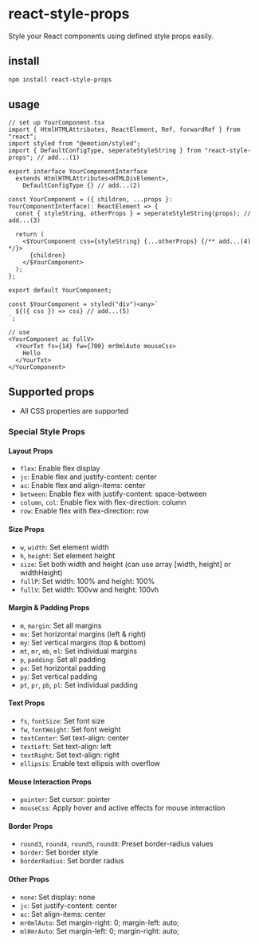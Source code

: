 # react-style-props

Style your React components using defined style props easily.

## install

```bash
npm install react-style-props
```

## usage

```tsx
// set up YourComponent.tsx
import { HtmlHTMLAttributes, ReactElement, Ref, forwardRef } from "react";
import styled from "@emotion/styled";
import { DefaultConfigType, seperateStyleString } from "react-style-props"; // add...(1)

export interface YourComponentInterface
  extends HtmlHTMLAttributes<HTMLDivElement>,
    DefaultConfigType {} // add...(2)

const YourComponent = ({ children, ...props }: YourComponentInterface): ReactElement => {
  const { styleString, otherProps } = seperateStyleString(props); // add...(3)

  return (
    <$YourComponent css={styleString} {...otherProps} {/** add...(4) */}>
      {children}
    </$YourComponent>
  );
};

export default YourComponent;

const $YourComponent = styled("div")<any>`
  ${({ css }) => css} // add...(5)
`;
```

```tsx
// use
<YourComponent ac fullV>
  <YourTxt fs={14} fw={700} mr0mlAuto mouseCss>
    Hello
  </YourTxt>
</YourComponent>
```

## Supported props

- All CSS properties are supported

### Special Style Props

#### Layout Props

- `flex`: Enable flex display
- `jc`: Enable flex and justify-content: center
- `ac`: Enable flex and align-items: center
- `between`: Enable flex with justify-content: space-between
- `column`, `col`: Enable flex with flex-direction: column
- `row`: Enable flex with flex-direction: row

#### Size Props

- `w`, `width`: Set element width
- `h`, `height`: Set element height
- `size`: Set both width and height (can use array [width, height] or widthHeight)
- `fullP`: Set width: 100% and height: 100%
- `fullV`: Set width: 100vw and height: 100vh

#### Margin & Padding Props

- `m`, `margin`: Set all margins
- `mx`: Set horizontal margins (left & right)
- `my`: Set vertical margins (top & bottom)
- `mt`, `mr`, `mb`, `ml`: Set individual margins
- `p`, `padding`: Set all padding
- `px`: Set horizontal padding
- `py`: Set vertical padding
- `pt`, `pr`, `pb`, `pl`: Set individual padding

#### Text Props

- `fs`, `fontSize`: Set font size
- `fw`, `fontWeight`: Set font weight
- `textCenter`: Set text-align: center
- `textLeft`: Set text-align: left
- `textRight`: Set text-align: right
- `ellipsis`: Enable text ellipsis with overflow

#### Mouse Interaction Props

- `pointer`: Set cursor: pointer
- `mouseCss`: Apply hover and active effects for mouse interaction

#### Border Props

- `round3`, `round4`, `round5`, `round8`: Preset border-radius values
- `border`: Set border style
- `borderRadius`: Set border radius

#### Other Props

- `none`: Set display: none
- `jc`: Set justify-content: center
- `ac`: Set align-items: center
- `mr0mlAuto`: Set margin-right: 0; margin-left: auto;
- `ml0mrAuto`: Set margin-left: 0; margin-right: auto;
